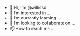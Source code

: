 - 👋 Hi, I’m @willissd
- 👀 I’m interested in ...
- 🌱 I’m currently learning ...
- 💞️ I’m looking to collaborate on ...
- 📫 How to reach me ...

<!---
willissd/willissd is a ✨ special ✨ repository because its `README.md` (this file) appears on your GitHub profile.
You can click the Preview link to take a look at your changes.
--->
